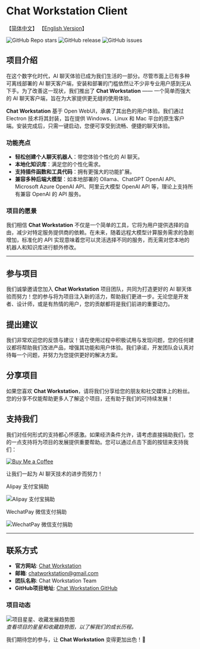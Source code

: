 # Chat Workstation Client

【[简体中文](README.md)】 【[English Version](README_en.md)】

![GitHub Repo stars](https://img.shields.io/github/stars/Travisun/ChatWorkstation?style=social) ![GitHub release](https://img.shields.io/github/release/Travisun/ChatWorkstation) ![GitHub issues](https://img.shields.io/github/issues/Travisun/ChatWorkstation)

## 项目介绍

在这个数字化时代，AI 聊天体验已成为我们生活的一部分。尽管市面上已有多种可离线部署的 AI 聊天客户端，安装和部署的门槛依然让不少非专业用户感到无从下手。为了改善这一现状，我们推出了 **Chat Workstation** —— 一个简单而强大的 AI 聊天客户端，旨在为大家提供更无缝的使用体验。

**Chat Workstation** 基于 Open WebUI，承袭了其出色的用户体验。我们通过 Electron 技术将其封装，旨在提供 Windows、Linux 和 Mac 平台的原生客户端。安装完成后，只需一键启动，您便可享受到流畅、便捷的聊天体验。

### 功能亮点

- **轻松创建个人聊天机器人**：带您体验个性化的 AI 聊天。
- **本地化知识库**：满足您的个性化需求。
- **支持插件函数和工具代码**：拥有更强大的功能扩展。
- **兼容多种后端大模型**：如本地部署的 Ollama、ChatGPT OpenAI API、Microsoft Azure OpenAI API、阿里云大模型 OpenAI API 等，理论上支持所有兼容 OpenAI 的 API 服务。

### 项目的愿景

我们相信 **Chat Workstation** 不仅是一个简单的工具，它将为用户提供选择的自由，减少对特定服务提供商的依赖。在未来，随着远程大模型计算服务需求的急剧增加，标准化的 API 实现意味着您可以灵活选择不同的服务，而无需对您本地的机器人和知识库进行额外修改。

---

## 参与项目

我们诚挚邀请您加入 **Chat Workstation** 项目团队，共同为打造更好的 AI 聊天体验而努力！您的参与将为项目注入新的活力，帮助我们更进一步。无论您是开发者、设计师，或是有热情的用户，您的贡献都将是我们前进的重要动力。

## 提出建议

我们非常欢迎您的反馈与建议！请在使用过程中积极试用与发现问题，您的任何建议都将帮助我们改进产品，增强其功能和用户体验。我们承诺，开发团队会认真对待每一个问题，并努力为您提供更好的解决方案。

## 分享项目

如果您喜欢 **Chat Workstation**，请将我们分享给您的朋友和社交媒体上的粉丝。您的分享不仅能帮助更多人了解这个项目，还有助于我们的可持续发展！

## 支持我们

我们对任何形式的支持都心怀感激。如果经济条件允许，请考虑直接捐助我们，您的一点支持将为项目的发展提供重要帮助。您可以通过点击下面的按钮来支持我们：

[![Buy Me a Coffee](https://img.buymeacoffee.com/button-api/?text=Buy%20me%20a%20coffee&emoji=&slug=chatworkstation&button_colour=FFDD00&font_colour=000000&font_family=Cookie&outline_colour=000000&coffee_colour=ffffff)](https://buymeacoffee.com/chatworkstation)

让我们一起为 AI 聊天技术的进步而努力！

Alipay 支付宝捐助

![Alipay 支付宝捐助](https://evzs.com/images/8b0ece3f155c71a1bec03b61699d89f.jpg)

WechatPay 微信支付捐助

![WechatPay 微信支付捐助](https://evzs.com/images/8fecd7b36dad4eb55b516b113f778a1.jpg)

---

## 联系方式

- **官方网站**: [Chat Workstation](https://www.chatworkstation.org)
- **邮箱**: [chatworkstation@gmail.com](mailto:chatworkstation@gmail.com)
- **团队名称**: Chat Workstation Team
- **GitHub项目地址**: [Chat Workstation GitHub](https://github.com/Travisun/ChatWorkstation)

### 项目动态

![项目星星、收藏发展趋势图](https://github.com/Travisun/ChatWorkstation/stargazers)  
*查看项目的星星和收藏趋势图，以了解我们的成长历程。*

我们期待您的参与，让 **Chat Workstation** 变得更加出色！🌟